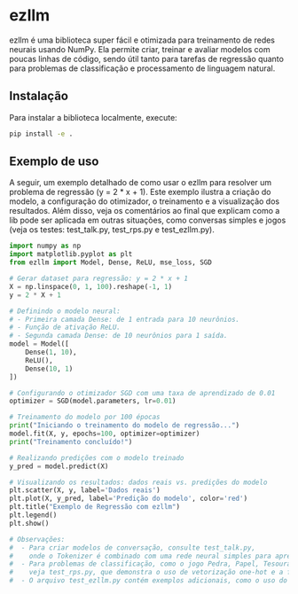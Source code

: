 # ezllm

ezllm é uma biblioteca super fácil e otimizada para treinamento de redes neurais usando NumPy. Ela permite criar, treinar e avaliar modelos com poucas linhas de código, sendo útil tanto para tarefas de regressão quanto para problemas de classificação e processamento de linguagem natural.

## Instalação

Para instalar a biblioteca localmente, execute:
```bash
pip install -e .
```

## Exemplo de uso

A seguir, um exemplo detalhado de como usar o ezllm para resolver um problema de regressão (y = 2 * x + 1). Este exemplo ilustra a criação do modelo, a configuração do otimizador, o treinamento e a visualização dos resultados. Além disso, veja os comentários ao final que explicam como a lib pode ser aplicada em outras situações, como conversas simples e jogos (veja os testes: test_talk.py, test_rps.py e test_ezllm.py).

```python
import numpy as np
import matplotlib.pyplot as plt
from ezllm import Model, Dense, ReLU, mse_loss, SGD

# Gerar dataset para regressão: y = 2 * x + 1
X = np.linspace(0, 1, 100).reshape(-1, 1)
y = 2 * X + 1

# Definindo o modelo neural:
# - Primeira camada Dense: de 1 entrada para 10 neurônios.
# - Função de ativação ReLU.
# - Segunda camada Dense: de 10 neurônios para 1 saída.
model = Model([
    Dense(1, 10),
    ReLU(),
    Dense(10, 1)
])

# Configurando o otimizador SGD com uma taxa de aprendizado de 0.01
optimizer = SGD(model.parameters, lr=0.01)

# Treinamento do modelo por 100 épocas
print("Iniciando o treinamento do modelo de regressão...")
model.fit(X, y, epochs=100, optimizer=optimizer)
print("Treinamento concluído!")

# Realizando predições com o modelo treinado
y_pred = model.predict(X)

# Visualizando os resultados: dados reais vs. predições do modelo
plt.scatter(X, y, label='Dados reais')
plt.plot(X, y_pred, label='Predição do modelo', color='red')
plt.title("Exemplo de Regressão com ezllm")
plt.legend()
plt.show()

# Observações:
#  - Para criar modelos de conversação, consulte test_talk.py,
#    onde o Tokenizer é combinado com uma rede neural simples para aprender respostas.
#  - Para problemas de classificação, como o jogo Pedra, Papel, Tesoura,
#    veja test_rps.py, que demonstra o uso de vetorização one-hot e a função cross_entropy_loss.
#  - O arquivo test_ezllm.py contém exemplos adicionais, como o uso do mse_loss em tarefas de regressão.
```